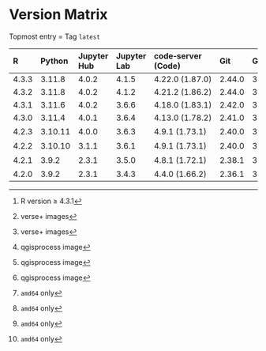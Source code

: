# Version Matrix

Topmost entry = Tag `latest`

| R     | Python  | Jupyter Hub | Jupyter Lab | code‑server (Code) | Git    | Git LFS | Pandoc | CRAN[^1]/CTAN[^2] date | Quarto[^2]  | QGIS[^3] | SAGA[^3] | OTB[^3][^4] | Linux distro |
|:------|:--------|:------------|:------------|:-------------------|:-------|:--------|:-------|:-----------------------|:------------|:---------|:---------|:------------|:-------------|
| 4.3.3 | 3.11.8  | 4.0.2       | 4.1.5       | 4.22.0 (1.87.0)    | 2.44.0 | 3.5.1   | 3.1.11 |                        | 1.4.551     | 3.36.0   | 9.1.3    | 8.1.2       | Debian 12    |
| 4.3.2 | 3.11.8  | 4.0.2       | 4.1.2       | 4.21.2 (1.86.2)    | 2.44.0 | 3.4.1   | 3.1.11 | 2024‑02‑29             | 1.4.550     | 3.36.0   | 9.1.3    | 8.1.2       | Debian 12    |
| 4.3.1 | 3.11.6  | 4.0.2       | 3.6.6       | 4.18.0 (1.83.1)    | 2.42.0 | 3.4.0   | 3.1.1  | 2023‑10‑31             | 1.3.450     | 3.34.0   | 9.1.3    | 8.1.2       | Debian 12    |
| 4.3.0 | 3.11.4  | 4.0.1       | 3.6.4       | 4.13.0 (1.78.2)    | 2.41.0 | 3.3.0   | 3.1.1  | 2023‑06‑16             | 1.3.361     | 3.30.3   | 8.5.0    | 8.1.1       | Debian 12    |
| 4.2.3 | 3.10.11 | 4.0.0       | 3.6.3       | 4.9.1 (1.73.1)     | 2.40.0 | 3.3.0   | 2.19.2 | 2023‑04‑21             | 1.2.475[^4] | n/a      | n/a      | n/a         | Debian 11    |
| 4.2.2 | 3.10.10 | 3.1.1       | 3.6.1       | 4.9.1 (1.73.1)     | 2.40.0 | 3.3.0   | 2.19.2 | 2023‑03‑15             | 1.2.335[^4] | n/a      | n/a      | n/a         | Debian 11    |
| 4.2.1 | 3.9.2   | 2.3.1       | 3.5.0       | 4.8.1 (1.72.1)     | 2.38.1 | 3.2.0   | 2.19.2 | 2022‑10‑31             | 1.1.251[^4] | n/a      | n/a      | n/a         | Debian 11    |
| 4.2.0 | 3.9.2   | 2.3.1       | 3.4.3       | 4.4.0 (1.66.2)     | 2.36.1 | 3.2.0   | 2.18   | 2022‑06‑23             | n/a         | n/a      | n/a      | n/a         | Debian 11    |

[^1]: R version ≥ 4.3.1  
[^2]: verse+ images  
[^3]: qgisprocess image  
[^4]: `amd64` only

